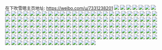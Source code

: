 在下吹雪嗯主页地址: https://weibo.com/u/7331238201 
![](https://wx4.sinaimg.cn/mw2000/008097Xrly1h96s8dgmw5j306o06o749.jpg) 
![](https://wx4.sinaimg.cn/mw2000/008097Xrly1h96ohgg09vj31o02807wh.jpg) 
![](https://wx4.sinaimg.cn/mw2000/008097Xrly1h96ohke2y5j31o02807wh.jpg) 
![](https://wx4.sinaimg.cn/mw2000/008097Xrly1h8k33s0ofcj30e00fwwfv.jpg) 
![](https://wx4.sinaimg.cn/mw2000/008097Xrly1h8ipxe839rj30ge0zgq8q.jpg) 
![](https://wx4.sinaimg.cn/mw2000/008097Xrly1h8e8zdnpi7j30h50gotag.jpg) 
![](https://wx4.sinaimg.cn/mw2000/008097Xrly1h8bi4lkthaj30u014042w.jpg) 
![](https://wx4.sinaimg.cn/mw2000/008097Xrly1h879vtfutmj30wi1yck6h.jpg) 
![](https://wx4.sinaimg.cn/mw2000/008097Xrly1h879vtbrx7j30wi1intfw.jpg) 
![](https://wx4.sinaimg.cn/mw2000/008097Xrly1h852pjwpbuj30jh0qotcd.jpg) 
![](https://wx4.sinaimg.cn/mw2000/008097Xrly1h7wmiv8lhuj30u0140wsx.jpg) 
![](https://wx4.sinaimg.cn/mw2000/008097Xrly1h7wmiw7xr4j30u0140k8q.jpg) 
![](https://wx4.sinaimg.cn/mw2000/008097Xrly1h7wmiwyq1ej31400u07aj.jpg) 
![](https://wx4.sinaimg.cn/mw2000/008097Xrly1h77fdvwjg0j30go0fdt90.jpg) 
![](https://wx4.sinaimg.cn/mw2000/008097Xrly1h70inag47oj32bc334e82.jpg) 
![](https://wx4.sinaimg.cn/mw2000/008097Xrly1h70inb8blaj32bc3344qq.jpg) 
![](https://wx4.sinaimg.cn/mw2000/008097Xrly1h70inc18ltj33342bcaco.jpg) 
![](https://wx4.sinaimg.cn/mw2000/008097Xrly1h70incph2ej33342bcad1.jpg) 
![](https://wx4.sinaimg.cn/mw2000/008097Xrly1h708nx6tu8j30u01uogm8.jpg) 
![](https://wx4.sinaimg.cn/mw2000/008097Xrly1h708nxl2mhj30u01uojuz.jpg) 
![](https://wx4.sinaimg.cn/mw2000/008097Xrly1h708ny0nvuj30u01uodjl.jpg) 
![](https://wx4.sinaimg.cn/mw2000/008097Xrly1h708nyd94kj30u01uo0tf.jpg) 
![](https://wx4.sinaimg.cn/mw2000/008097Xrly1h6wmv3mabkj31400u0470.jpg) 
![](https://wx4.sinaimg.cn/mw2000/008097Xrly1gyovwh9702j31c01c0e81.jpg) 
![](https://wx4.sinaimg.cn/mw2000/008097Xrly1gybvea6s6wj30r0103tmr.jpg) 
![](https://wx4.sinaimg.cn/mw2000/008097Xrly1gy4sekcd96j30tq0tqq96.jpg) 
![](https://wx4.sinaimg.cn/mw2000/008097Xrly1gxnlapmywij30u01t0tcy.jpg) 
![](https://wx4.sinaimg.cn/mw2000/008097Xrly1gxd34j7bxdj32b42b4b29.jpg) 
![](https://wx4.sinaimg.cn/mw2000/008097Xrly1gxa2cc1glvj31c01c04qp.jpg) 
![](https://wx4.sinaimg.cn/mw2000/008097Xrly1gwfjxlbfnaj32bc334e81.jpg) 
![](https://wx4.sinaimg.cn/mw2000/008097Xrly1gwfjxmpk5kj3184184apd.jpg) 
![](https://wx4.sinaimg.cn/mw2000/008097Xrly1gw99t1jaxnj30u00u0gph.jpg) 
![](https://wx4.sinaimg.cn/mw2000/008097Xrly1gw99t24k21j30u00u0tc4.jpg) 
![](https://wx4.sinaimg.cn/mw2000/008097Xrly1gvy8y68iodj33342bcb29.jpg) 
![](https://wx4.sinaimg.cn/mw2000/008097Xrly1gvy8y78i1lj33342bcnpd.jpg) 
![](https://wx4.sinaimg.cn/mw2000/008097Xrly1gvy8y8gsxcj32bc334e81.jpg) 
![](https://wx4.sinaimg.cn/mw2000/008097Xrly1gvy8y9i196j33342bce81.jpg) 
![](https://wx4.sinaimg.cn/mw2000/008097Xrly1gvkpnurb4oj60u00u0dit02.jpg) 
![](https://wx4.sinaimg.cn/mw2000/008097Xrly1gvkpnv6lhxj60b40b53zh02.jpg) 
![](https://wx4.sinaimg.cn/mw2000/008097Xrly1gvcl7e5kczj61c01c0ws202.jpg) 
![](https://wx4.sinaimg.cn/mw2000/008097Xrgy1guuzvq9h1fj61jk0pkam802.jpg) 
![](https://wx4.sinaimg.cn/mw2000/008097Xrly1gut1hpr2hfj61f4334kit02.jpg) 
![](https://wx4.sinaimg.cn/mw2000/008097Xrly1gut1hrzomvj61f4334npd02.jpg) 
![](https://wx4.sinaimg.cn/mw2000/008097Xrly1gut1htwh5fj61f4334qv502.jpg) 
![](https://wx4.sinaimg.cn/mw2000/008097Xrly1gut1hw62ubj61f4334qv502.jpg) 
![](https://wx4.sinaimg.cn/mw2000/008097Xrly1gurprlo85hj60u014076802.jpg) 
![](https://wx4.sinaimg.cn/mw2000/008097Xrly1gurprm4ljwj60u0140wh002.jpg) 
![](https://wx4.sinaimg.cn/mw2000/008097Xrly1gtqhx60a8hj60u012njvs02.jpg) 
![](https://wx4.sinaimg.cn/mw2000/008097Xrly1gtqhx6fksfj60u00ebmyl02.jpg) 
![](https://wx4.sinaimg.cn/mw2000/008097Xrly1gsglu9zvjij30u00u0dhf.jpg) 
![](https://wx4.sinaimg.cn/mw2000/008097Xrly1grk4xnz1wgj30u00u040z.jpg) 
![](https://wx4.sinaimg.cn/mw2000/008097Xrly1grfaw0wqy9j30u02i2b29.jpg) 
![](https://wx4.sinaimg.cn/mw2000/008097Xrly1grd9q3k3d8j335s25m7wl.jpg) 
![](https://wx4.sinaimg.cn/mw2000/008097Xrly1grc0v9jfmhj30n00m0wrz.jpg) 
![](https://wx4.sinaimg.cn/mw2000/008097Xrly1gq7xa0tgnej32bc3341ky.jpg) 
![](https://wx4.sinaimg.cn/mw2000/008097Xrly1gq7xa66gn4j33342bcb2a.jpg) 
![](https://wx4.sinaimg.cn/mw2000/008097Xrly1gq7xa8a3mij316o16oe81.jpg) 
![](https://wx4.sinaimg.cn/mw2000/008097Xrly1gq7xab4arej32b42b4e81.jpg) 
![](https://wx4.sinaimg.cn/mw2000/008097Xrly1gq7xad834yj32b42b4b29.jpg) 
![](https://wx4.sinaimg.cn/mw2000/008097Xrly1gq7xag7xozj32b42b4b29.jpg) 
![](https://wx4.sinaimg.cn/mw2000/008097Xrly1gq4ie21w7yj33342bckjm.jpg) 
![](https://wx4.sinaimg.cn/mw2000/008097Xrly1gq4ie3oae0j33342bc4qr.jpg) 
![](https://wx4.sinaimg.cn/mw2000/008097Xrly1gq4ie53m1xj33342bc7wj.jpg) 
![](https://wx4.sinaimg.cn/mw2000/008097Xrly1gq4ie61zm8j32bc334x6p.jpg) 
![](https://wx4.sinaimg.cn/mw2000/008097Xrly1gq0qhf18vsj32bc334b29.jpg) 
![](https://wx4.sinaimg.cn/mw2000/008097Xrly1gq0d5f5m0bj32bc334npd.jpg) 
![](https://wx4.sinaimg.cn/mw2000/008097Xrly1gpzu8kzoyjj30u01t0npd.jpg) 
![](https://wx4.sinaimg.cn/mw2000/008097Xrly1gpsc9b1gf5j302s026jr6.jpg) 
![](https://wx4.sinaimg.cn/mw2000/008097Xrly1gpjcpkzy2dj30u0140tci.jpg) 
![](https://wx4.sinaimg.cn/mw2000/008097Xrly1gphxsrn6k7j31jk2mjhdt.jpg) 
![](https://wx4.sinaimg.cn/mw2000/008097Xrly1gphxss2wgej30qo16qwhc.jpg) 
![](https://wx4.sinaimg.cn/mw2000/008097Xrly1gphxssb59oj30zk0k0wfc.jpg) 
![](https://wx4.sinaimg.cn/mw2000/008097Xrly1gpfqa5em5ej32bc334x6r.jpg) 
![](https://wx4.sinaimg.cn/mw2000/008097Xrly1gpfqa8gpgqj33342bcb2f.jpg) 
![](https://wx4.sinaimg.cn/mw2000/008097Xrly1gpdafhadgbj31f428yhbf.jpg) 
![](https://wx4.sinaimg.cn/mw2000/008097Xrly1gpdag8b1hyj32b42b47wh.jpg) 
![](https://wx4.sinaimg.cn/mw2000/008097Xrly1goxh3bpzu0j32b42b4hdt.jpg) 
![](https://wx4.sinaimg.cn/mw2000/008097Xrly1goljw4hnu4j306o06owej.jpg) 
![](https://wx4.sinaimg.cn/mw2000/008097Xrly1ghzrdm7k8vj30u01t0dpk.jpg) 
![](https://wx4.sinaimg.cn/mw2000/008097Xrly1ghzrdmm080j30u01t0doq.jpg) 
![](https://wx4.sinaimg.cn/mw2000/008097Xrly1ghzrdn066ej30u01t07de.jpg) 
![](https://wx4.sinaimg.cn/mw2000/008097Xrly1ghzrdnkw3mj30u01t046y.jpg) 
![](https://wx4.sinaimg.cn/mw2000/008097Xrly1ghzrdo0h9yj30u01t046p.jpg) 
![](https://wx4.sinaimg.cn/mw2000/008097Xrly1ghzrdoev5aj30u01t047y.jpg) 
![](https://wx4.sinaimg.cn/mw2000/008097Xrly1ghy9ksb0byj301t01g742.jpg) 
![](https://wx4.sinaimg.cn/mw2000/008097Xrly1ghsmiu70bij32bc334x6p.jpg) 
![](https://wx4.sinaimg.cn/mw2000/008097Xrly1ghsmj12a4rj32bc334x6p.jpg) 
![](https://wx4.sinaimg.cn/mw2000/008097Xrly1ghsmj4oicwj33342bchdt.jpg) 
![](https://wx4.sinaimg.cn/mw2000/008097Xrly1ghkwoltruxj310q1haap0.jpg) 
![](https://wx4.sinaimg.cn/mw2000/008097Xrly1ghkwonoadcj31z41hc4qq.jpg) 
![](https://wx4.sinaimg.cn/mw2000/008097Xrly1ghkwook1oij31hc1z44qq.jpg) 
![](https://wx4.sinaimg.cn/mw2000/008097Xrly1ghkwoprbf9j31hc1z44qq.jpg) 
![](https://wx4.sinaimg.cn/mw2000/008097Xrly1ghkworskf9j31hc1hcx6p.jpg) 
![](https://wx4.sinaimg.cn/mw2000/008097Xrly1ghkwomppjnj31z41z4kjm.jpg) 
![](https://wx4.sinaimg.cn/mw2000/008097Xrly1ggque2qwk4j30u01ft158.jpg) 
![](https://wx4.sinaimg.cn/mw2000/008097Xrly1ggifpt5kqvj308w08qjrl.jpg) 
![](https://wx4.sinaimg.cn/mw2000/008097Xrly1gg06v3cs97j30i20i2myo.jpg) 
![](https://wx4.sinaimg.cn/mw2000/008097Xrgy1gg03z8j8eij31401z44qp.jpg) 
![](https://wx4.sinaimg.cn/mw2000/008097Xrly1gfrgafy8ipj31hc1z4u0y.jpg) 
![](https://wx4.sinaimg.cn/mw2000/008097Xrly1gfgn11y5mbj32bc3341ky.jpg) 
![](https://wx4.sinaimg.cn/mw2000/008097Xrly1gfgn2jx3lhj32bc334npf.jpg) 
![](https://wx4.sinaimg.cn/mw2000/008097Xrly1gfdt5rlxskj31401z4e82.jpg) 
![](https://wx4.sinaimg.cn/mw2000/008097Xrly1gfdt5othdbj31401z4qv5.jpg) 
![](https://wx4.sinaimg.cn/mw2000/008097Xrly1gfdt5mxf0nj31401z4hdt.jpg) 
![](https://wx4.sinaimg.cn/mw2000/008097Xrly1gfd0r6son0j32bc334e81.jpg) 
![](https://wx4.sinaimg.cn/mw2000/008097Xrly1gfbljwv3idj302s02s745.jpg) 
![](https://wx4.sinaimg.cn/mw2000/008097Xrly1gfbd4u7l5ij32bc334hdt.jpg) 
![](https://wx4.sinaimg.cn/mw2000/008097Xrly1gfbd4v1ry0j32bc334u0x.jpg) 
![](https://wx4.sinaimg.cn/mw2000/008097Xrly1gfbd4vuejpj32bc334kjl.jpg) 
![](https://wx4.sinaimg.cn/mw2000/008097Xrly1gf75xynzxnj30u01407ae.jpg) 
![](https://wx4.sinaimg.cn/mw2000/008097Xrly1gf75xyygr1j30u00u042l.jpg) 
![](https://wx4.sinaimg.cn/mw2000/008097Xrly1gf75xzaw6rj30u00u0wfo.jpg) 
![](https://wx4.sinaimg.cn/mw2000/008097Xrly1gf75xzkwftj30u00u0q5d.jpg) 
![](https://wx4.sinaimg.cn/mw2000/008097Xrly1gf75y00q97j30u00u0jw9.jpg) 
![](https://wx4.sinaimg.cn/mw2000/008097Xrly1gf75y0a05ij31400u0dlg.jpg) 
![](https://wx4.sinaimg.cn/mw2000/008097Xrly1gf75y0mpnoj31z40qq13e.jpg) 
![](https://wx4.sinaimg.cn/mw2000/008097Xrly1gf75y0vjwrj30u0140qau.jpg) 
![](https://wx4.sinaimg.cn/mw2000/008097Xrly1gf75y15h4wj31400u0jy7.jpg) 
![](https://wx4.sinaimg.cn/mw2000/008097Xrly1gf75y1fko8j30u00u00w5.jpg) 
![](https://wx4.sinaimg.cn/mw2000/008097Xrly1gf75y1riipj30u00u0dm5.jpg) 
![](https://wx4.sinaimg.cn/mw2000/008097Xrly1gf75y2bpd0j30u00u0go9.jpg) 
![](https://wx4.sinaimg.cn/mw2000/008097Xrly1gf75y2ru18j30u00u0af5.jpg) 
![](https://wx4.sinaimg.cn/mw2000/008097Xrly1gf75y33zahj30u00u0n2h.jpg) 
![](https://wx4.sinaimg.cn/mw2000/008097Xrly1gf75y3s4koj30u00u078b.jpg) 
![](https://wx4.sinaimg.cn/mw2000/008097Xrly1gf75y4mxc0j337k2eoqv5.jpg) 
![](https://wx4.sinaimg.cn/mw2000/008097Xrly1gf75y5zxjdj337k2eoqv5.jpg) 
![](https://wx4.sinaimg.cn/mw2000/008097Xrly1gf68ku3j95j30oh1f6n29.jpg) 
![](https://wx4.sinaimg.cn/mw2000/008097Xrly1gf67lohngdj30u01t0qf0.jpg) 
![](https://wx4.sinaimg.cn/mw2000/008097Xrly1gf52t4c6pgj30u01t0nat.jpg) 
![](https://wx4.sinaimg.cn/mw2000/008097Xrly1gf52t5bwhbj30u01t0qfv.jpg) 
![](https://wx4.sinaimg.cn/mw2000/008097Xrly1gf52t5q7bwj30u01t0qg0.jpg) 
![](https://wx4.sinaimg.cn/mw2000/008097Xrly1gf52t63j2yj30u01t0dqz.jpg) 
![](https://wx4.sinaimg.cn/mw2000/008097Xrly1gf52t6jw5sj30u01t015a.jpg) 
![](https://wx4.sinaimg.cn/mw2000/008097Xrly1gf52t6wfnmj30u01t04bl.jpg) 
![](https://wx4.sinaimg.cn/mw2000/008097Xrly1gf52t7ad91j30u01t0am5.jpg) 
![](https://wx4.sinaimg.cn/mw2000/008097Xrly1gf3igpj1xbj30ll0icdih.jpg) 
![](https://wx4.sinaimg.cn/mw2000/008097Xrly1gf3isped0xj304g040dfs.jpg) 
![](https://wx4.sinaimg.cn/mw2000/008097Xrly1gf24loym8zj337k2eonpe.jpg) 
![](https://wx4.sinaimg.cn/mw2000/008097Xrly1gf24lq5h1ij32eo37kqv5.jpg) 
![](https://wx4.sinaimg.cn/mw2000/008097Xrly1gf24lsplnzj337k2eob2b.jpg) 
![](https://wx4.sinaimg.cn/mw2000/008097Xrly1gf24luhij8j32eo37k4qr.jpg) 
![](https://wx4.sinaimg.cn/mw2000/008097Xrly1gf24lwo7hij32eo37khdv.jpg) 
![](https://wx4.sinaimg.cn/mw2000/008097Xrly1gf24lz1908j32eo37k4qr.jpg) 
![](https://wx4.sinaimg.cn/mw2000/008097Xrly1gf24m1df00j32eo37k7wk.jpg) 
![](https://wx4.sinaimg.cn/mw2000/008097Xrly1gf24m2zvulj32eo37k7wi.jpg) 
![](https://wx4.sinaimg.cn/mw2000/008097Xrly1gf24m53b5gj337k2eob2a.jpg) 
![](https://wx4.sinaimg.cn/mw2000/008097Xrly1geu5yx3klxj30u00u0ad6.jpg) 
